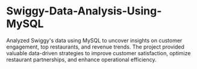 # Swiggy-Data-Analysis-Using-MySQL
Analyzed Swiggy's data using MySQL to uncover insights on customer engagement, top restaurants, and revenue trends. The project provided valuable data-driven strategies to improve customer satisfaction, optimize restaurant partnerships, and enhance operational efficiency.
